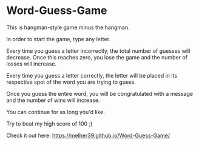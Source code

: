 # Word-Guess-Game
This is hangman-style game minus the hangman.

In order to start the game, type any letter.

Every time you guess a letter incorrectly, the total number of guesses will decrease. Once this reaches zero, you lose the game and the number of losses will increase.

Every time you guess a letter correctly, the letter will be placed in its respective spot of the word you are trying to guess.

Once you guess the entire word, you will be congratulated with a message and the number of wins will increase.

You can continue for as long you'd like.

Try to beat my high score of 100 ;)

Check it out here: https://melher39.github.io/Word-Guess-Game/